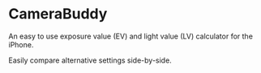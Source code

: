 # CameraBuddy

An easy to use exposure value (EV) and light value (LV) calculator for the iPhone.

Easily compare alternative settings side-by-side.
